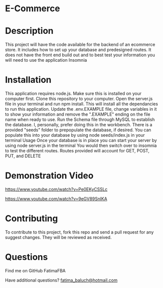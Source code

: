 # E-Commerce
# Description
This project will have the code available for the backend of an ecommerce store. It includes how to set up your database and predesigned routes. It does not have the front end build out and to best test your information you will need to use the application Insomnia

# Installation
This application requires node.js. Make sure this is installed on your computer first.
Clone this repository to your computer.
Open the server.js file in your terminal and run npm install. This will install all the dependancies to run this application.
Update the .env.EXAMPLE file, change variables in it to show your information and remove the ".EXAMPLE" ending on the file name when ready to use.
Run the Schema file through MySQL to establish the database. I, personally, prefer doing this in the workbench.
There is a provided "seeds" folder to prepopulate the database, if desired. You can populate this into your database by using node seeds/index.js in your terminal
Usage
Once your database is in place you can start your server by using node server.js in the terminal
You would then switch over to insomnia to test the different routes. Routes provided will account for GET, POST, PUT, and DELETE
# Demonstration Video
https://www.youtube.com/watch?v=Pe0EKyCSSLc

https://www.youtube.com/watch?v=9eGV89SnIKA

# Contributing
To contribute to this project, fork this repo and send a pull request for any suggest changes. They will be reviewed as received.

# Questions
Find me on GitHub FatimaFBA

Have additional questions? fatima_baluch@hotmail.com

